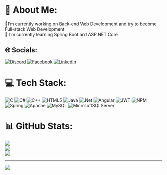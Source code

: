 # 💫 About Me:
 🔭I’m currently working on Back-end Web Development and try to become Full-stack Web Development<br>🌱  I’m currently learning Spring Boot and ASP.NET Core


## 🌐 Socials:
[![Discord](https://img.shields.io/badge/Discord-%237289DA.svg?logo=discord&logoColor=white)](https://discord.gg/no1st251) [![Facebook](https://img.shields.io/badge/Facebook-%231877F2.svg?logo=Facebook&logoColor=white)](https://facebook.com/nhat.vungoc.58) [![LinkedIn](https://img.shields.io/badge/LinkedIn-%230077B5.svg?logo=linkedin&logoColor=white)](https://linkedin.com/in/vu-nhat-605367282) 

# 💻 Tech Stack:
![C](https://img.shields.io/badge/c-%2300599C.svg?style=for-the-badge&logo=c&logoColor=white) ![C#](https://img.shields.io/badge/c%23-%23239120.svg?style=for-the-badge&logo=c-sharp&logoColor=white) ![C++](https://img.shields.io/badge/c++-%2300599C.svg?style=for-the-badge&logo=c%2B%2B&logoColor=white) ![HTML5](https://img.shields.io/badge/html5-%23E34F26.svg?style=for-the-badge&logo=html5&logoColor=white) ![Java](https://img.shields.io/badge/java-%23ED8B00.svg?style=for-the-badge&logo=java&logoColor=white) ![.Net](https://img.shields.io/badge/.NET-5C2D91?style=for-the-badge&logo=.net&logoColor=white) ![Angular](https://img.shields.io/badge/angular-%23DD0031.svg?style=for-the-badge&logo=angular&logoColor=white) ![JWT](https://img.shields.io/badge/JWT-black?style=for-the-badge&logo=JSON%20web%20tokens) ![NPM](https://img.shields.io/badge/NPM-%23000000.svg?style=for-the-badge&logo=npm&logoColor=white) ![Spring](https://img.shields.io/badge/spring-%236DB33F.svg?style=for-the-badge&logo=spring&logoColor=white) ![Apache](https://img.shields.io/badge/apache-%23D42029.svg?style=for-the-badge&logo=apache&logoColor=white) ![MySQL](https://img.shields.io/badge/mysql-%2300f.svg?style=for-the-badge&logo=mysql&logoColor=white) ![MicrosoftSQLServer](https://img.shields.io/badge/Microsoft%20SQL%20Sever-CC2927?style=for-the-badge&logo=microsoft%20sql%20server&logoColor=white)
# 📊 GitHub Stats:
![](https://github-readme-stats.vercel.app/api?username=1st251&theme=dark&hide_border=false&include_all_commits=false&count_private=false)<br/>
![](https://github-readme-streak-stats.herokuapp.com/?user=1st251&theme=dark&hide_border=false)<br/>
![](https://github-readme-stats.vercel.app/api/top-langs/?username=1st251&theme=dark&hide_border=false&include_all_commits=false&count_private=false&layout=compact)

---
[![](https://visitcount.itsvg.in/api?id=1st251&icon=2&color=6)](https://visitcount.itsvg.in)

<!-- Proudly created with GPRM ( https://gprm.itsvg.in ) -->
